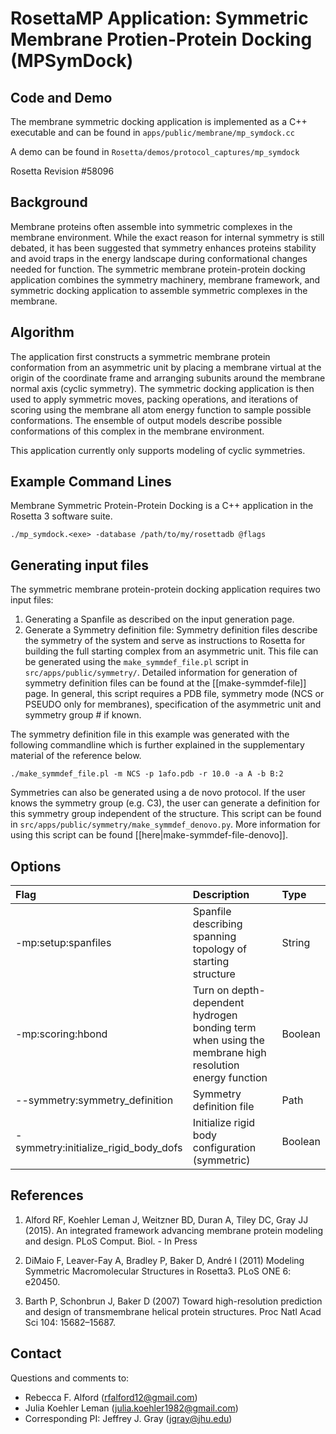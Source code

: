 # RosettaMP Application: Symmetric Membrane Protien-Protein Docking (MPSymDock)

## Code and Demo
The membrane symmetric docking application is implemented as a C++ executable and can be found in `apps/public/membrane/mp_symdock.cc` 

A demo can be found in `Rosetta/demos/protocol_captures/mp_symdock`

Rosetta Revision #58096

## Background
Membrane proteins often assemble into symmetric complexes in the membrane environment. While the exact reason for internal symmetry is still debated, it has been suggested that symmetry enhances proteins stability and avoid traps in the energy landscape during conformational changes needed for function. The symmetric membrane protein-protein docking application combines the symmetry machinery, membrane framework, and symmetric docking application to assemble symmetric complexes in the membrane. 

## Algorithm
The application first constructs a symmetric membrane protein conformation from an asymmetric unit by placing a membrane virtual at the origin of the coordinate frame and arranging subunits around the membrane normal axis (cyclic symmetry). The symmetric docking application is then used to apply symmetric moves, packing operations, and iterations of scoring using the membrane all atom energy function to sample possible conformations. The ensemble of output models describe possible conformations of this complex in the membrane environment. 

This application currently only supports modeling of cyclic symmetries. 

## Example Command Lines
Membrane Symmetric Protein-Protein Docking is a C++ application in the Rosetta 3 software suite. 

```
./mp_symdock.<exe> -database /path/to/my/rosettadb @flags  
```

## Generating input files
The symmetric membrane protein-protein docking application requires two input files: 

1. Generating a Spanfile as described on the input generation page.
2. Generate a Symmetry definition file: 
Symmetry definition files describe the symmetry of the system and serve as instructions to Rosetta for building the full starting complex from an asymmetric unit. This file can be generated using the `make_symmdef_file.pl` script in `src/apps/public/symmetry/`. Detailed information for generation of symmetry definition files can be found at the [[make-symmdef-file]] page. In general, this script requires a PDB file, symmetry mode (NCS or PSEUDO only for membranes), specification of the asymmetric unit and symmetry group # if known. 

The symmetry definition file in this example was generated with the following commandline which is further explained in the supplementary material of the reference below. 

```
./make_symmdef_file.pl -m NCS -p 1afo.pdb -r 10.0 -a A -b B:2 
```

Symmetries can also be generated using a de novo protocol. If the user knows the symmetry group (e.g. C3), 
the user can generate a definition for this symmetry group independent of the structure. This script can 
be found in `src/apps/public/symmetry/make_symmdef_denovo.py`. More information for using this script can 
be found [[here|make-symmdef-file-denovo]].

## Options

|**Flag**|**Description**|**Type**|
|:-------|:--------------|:-------|
|-mp:setup:spanfiles|Spanfile describing spanning topology of starting structure|String|
|-mp:scoring:hbond|Turn on depth-dependent hydrogen bonding term when using the membrane high resolution energy function|Boolean|
|--symmetry:symmetry_definition|Symmetry definition file|Path|
|-symmetry:initialize_rigid_body_dofs|Initialize rigid body configuration (symmetric)|Boolean|


## References
1. Alford RF, Koehler Leman J, Weitzner BD, Duran A, Tiley DC, Gray JJ (2015). An integrated framework advancing membrane protein modeling and design. PLoS Comput. Biol. - In Press

2. DiMaio F, Leaver-Fay A, Bradley P, Baker D, André I (2011) Modeling Symmetric Macromolecular Structures in Rosetta3. PLoS ONE 6: e20450. 

3. Barth P, Schonbrun J, Baker D (2007) Toward high-resolution prediction and design of transmembrane helical protein structures. Proc Natl Acad Sci 104: 15682–15687. 

## Contact 
Questions and comments to: 

 - Rebecca F. Alford ([rfalford12@gmail.com](rfalford12@gmail.com))
 - Julia Koehler Leman ([julia.koehler1982@gmail.com](julia.koehler1982@gmail.com))
 - Corresponding PI: Jeffrey J. Gray ([jgray@jhu.edu](jgray@jhu.edu))

